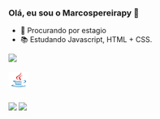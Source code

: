 ### Olá, eu sou o Marcospereirapy 👋

- 🔭 Procurando por estagio 
- 📚 Estudando  Javascript, HTML + CSS.

<div>
  <a href="https://github.com/Marcopereirapy">
 
</div> 
   <img height="180em" src="https://github-readme-stats.vercel.app/api?username=Marcopereirapy&show_icons=true&theme=dark&include_all_commits=true&count_private=true"/>
  <div style="display: inline_block"><br>
     <img align="center" alt="Rafa-Python" height="30" width="40" src="https://raw.githubusercontent.com/devicons/devicon/master/icons/java/java-original.svg">
    
</div>
  
##
  <div> 
  <a href="https://instagram.com/marco_pereira.py" target="_blank"><img src="https://img.shields.io/badge/-Instagram-%23E4405F?style=for-the-badge&logo=instagram&logoColor=white" target="_blank"></a>
  <a href="https://www.linkedin.com/in/marcospereirapy" target="_blank"><img src="https://img.shields.io/badge/-LinkedIn-%230077B5?style=for-the-badge&logo=linkedin&logoColor=white" target="_blank"></a> 
